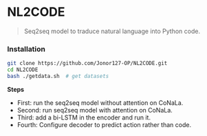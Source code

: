 # NL2CODE
> Seq2seq model to traduce natural language into Python code.

### Installation

```bash
git clone https://github.com/Jonor127-OP/NL2CODE.git
cd NL2CODE
bash ./getdata.sh  # get datasets
```


**Steps**

- First: run the seq2seq model without attention on CoNaLa.
- Second: run seq2seq model with attention on CoNaLa.
- Third: add a bi-LSTM in the encoder and run it.
- Fourth: Configure decoder to predict action rather than code.


